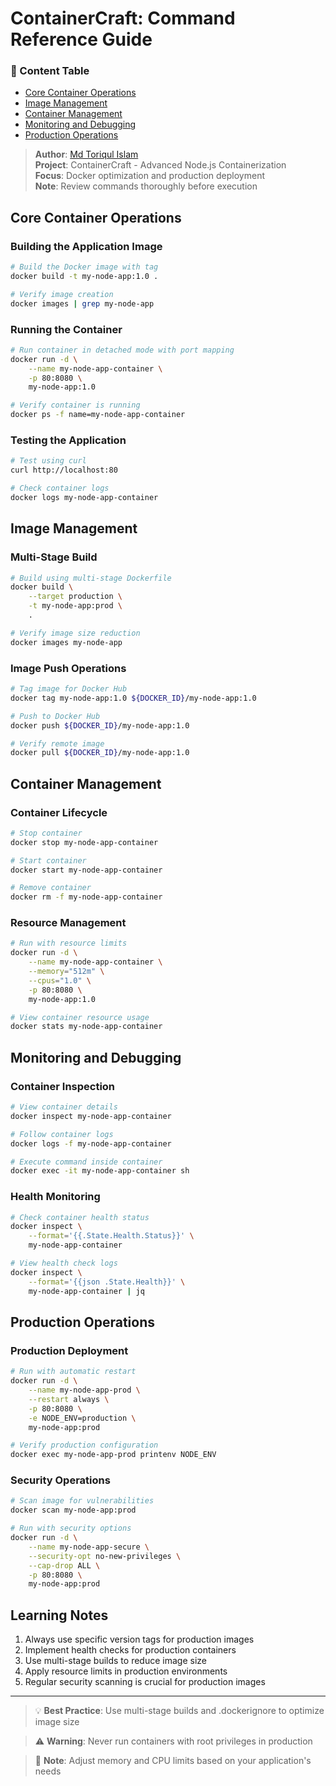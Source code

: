 # ContainerCraft: Command Reference Guide

### 📑 Content Table
- [Core Container Operations](#core-container-operations)
- [Image Management](#image-management)
- [Container Management](#container-management)
- [Monitoring and Debugging](#monitoring-and-debugging)
- [Production Operations](#production-operations)

<div align="left">

> **Author**: [Md Toriqul Islam](https://linkedin.com/in/thetoriqul)  
> **Project**: ContainerCraft - Advanced Node.js Containerization  
> **Focus**: Docker optimization and production deployment  
> **Note**: Review commands thoroughly before execution

</div>

## Core Container Operations

### Building the Application Image
```bash
# Build the Docker image with tag
docker build -t my-node-app:1.0 .

# Verify image creation
docker images | grep my-node-app
```

### Running the Container
```bash
# Run container in detached mode with port mapping
docker run -d \
    --name my-node-app-container \
    -p 80:8080 \
    my-node-app:1.0

# Verify container is running
docker ps -f name=my-node-app-container
```

### Testing the Application
```bash
# Test using curl
curl http://localhost:80

# Check container logs
docker logs my-node-app-container
```

## Image Management

### Multi-Stage Build
```bash
# Build using multi-stage Dockerfile
docker build \
    --target production \
    -t my-node-app:prod \
    .

# Verify image size reduction
docker images my-node-app
```

### Image Push Operations
```bash
# Tag image for Docker Hub
docker tag my-node-app:1.0 ${DOCKER_ID}/my-node-app:1.0

# Push to Docker Hub
docker push ${DOCKER_ID}/my-node-app:1.0

# Verify remote image
docker pull ${DOCKER_ID}/my-node-app:1.0
```

## Container Management

### Container Lifecycle
```bash
# Stop container
docker stop my-node-app-container

# Start container
docker start my-node-app-container

# Remove container
docker rm -f my-node-app-container
```

### Resource Management
```bash
# Run with resource limits
docker run -d \
    --name my-node-app-container \
    --memory="512m" \
    --cpus="1.0" \
    -p 80:8080 \
    my-node-app:1.0

# View container resource usage
docker stats my-node-app-container
```

## Monitoring and Debugging

### Container Inspection
```bash
# View container details
docker inspect my-node-app-container

# Follow container logs
docker logs -f my-node-app-container

# Execute command inside container
docker exec -it my-node-app-container sh
```

### Health Monitoring
```bash
# Check container health status
docker inspect \
    --format='{{.State.Health.Status}}' \
    my-node-app-container

# View health check logs
docker inspect \
    --format='{{json .State.Health}}' \
    my-node-app-container | jq
```

## Production Operations

### Production Deployment
```bash
# Run with automatic restart
docker run -d \
    --name my-node-app-prod \
    --restart always \
    -p 80:8080 \
    -e NODE_ENV=production \
    my-node-app:prod

# Verify production configuration
docker exec my-node-app-prod printenv NODE_ENV
```

### Security Operations
```bash
# Scan image for vulnerabilities
docker scan my-node-app:prod

# Run with security options
docker run -d \
    --name my-node-app-secure \
    --security-opt no-new-privileges \
    --cap-drop ALL \
    -p 80:8080 \
    my-node-app:prod
```

## Learning Notes

1. Always use specific version tags for production images
2. Implement health checks for production containers
3. Use multi-stage builds to reduce image size
4. Apply resource limits in production environments
5. Regular security scanning is crucial for production images

---

> 💡 **Best Practice**: Use multi-stage builds and .dockerignore to optimize image size

> ⚠️ **Warning**: Never run containers with root privileges in production

> 📝 **Note**: Adjust memory and CPU limits based on your application's needs